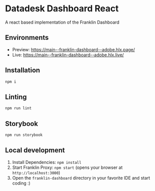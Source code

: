 # Datadesk Dashboard React

A react based implementation of the Franklin Dashboard

## Environments

- Preview: https://main--franklin-dashboard--adobe.hlx.page/
- Live: https://main--franklin-dashboard--adobe.hlx.live/

## Installation

```sh
npm i
```

## Linting

```sh
npm run lint
```

## Storybook

```sh
npm run storybook
```

## Local development

1. Install Dependencies: `npm install`
3. Start Franklin Proxy: `npm start` (opens your browser at `http://localhost:3000`)
4. Open the `franklin-dashboard` directory in your favorite IDE and start coding :)
